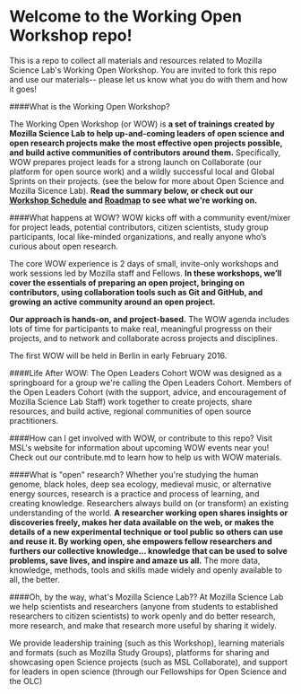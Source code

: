 # Welcome to the Working Open Workshop repo!
This is a repo to collect all materials and resources related to Mozilla Science Lab's Working Open Workshop. You are invited to fork this repo and use our materials-- please let us know what you do with them and how it goes!

####What is the Working Open Workshop?

The Working Open Workshop (or WOW) is **a set of trainings created by Mozilla Science Lab to help up-and-coming leaders of open science and open research projects make the most effective open projects possible, and build active communities of contributors around them.** Specifically, WOW prepares project leads for a strong launch on Collaborate (our platform for open source work) and a wildly successful local and Global Sprints on their projects. (see the below for more about Open Science and Mozilla Sicence Lab). **Read the summary below, or check out our [Workshop Schedule](https://github.com/mozillascience/working-open-workshop/blob/master/wow-schedule.md) and [Roadmap](https://github.com/mozillascience/working-open-workshop/blob/master/roadmap.md) to see what we're working on.**

####What happens at WOW?
WOW kicks off with a community event/mixer for project leads, potential contributors, citizen scientists, study group participants,  local like-minded organizations, and really anyone who’s curious about open research. 

The core WOW experience is 2 days of small, invite-only workshops and work sessions led by Mozilla staff and Fellows. **In these workshops, we’ll cover the essentials of preparing an open project, bringing on contributors, using collaboration tools such as Git and GitHub, and growing an active community around an open project.**

**Our approach is hands-on, and project-based.** The WOW agenda includes lots of time for participants to make real, meaningful progresss on their projects, and to network and collaborate across projects and disciplines.

The first WOW will be held in Berlin in early February 2016. 

####Life After WOW: The Open Leaders Cohort
WOW was designed as a springboard for a group we're calling the Open Leaders Cohort. Members of the Open Leaders Cohort (with the support, advice, and encouragement of Mozilla Science Lab Staff) work together to create projects, share resources, and build active, regional communities of open source practitioners. 

####How can I get involved with WOW, or contribute to this repo? 
Visit MSL's website for information about upcoming WOW events near you! Check out our contribute.md to learn how to help us with WOW materials. 

####What is "open" research?
Whether you're studying the human genome, black holes, deep sea ecology, medieval music,  or alternative energy sources, research is a practice and process of learning, and creating knowledge. Researchers always build on (or transform) an existing understanding of the world. **A researcher working open shares insights or discoveries freely, makes her data available on the web, or makes the details of a new experimental technique or tool public so others can use and reuse it. By working open, she empowers fellow researchers and furthers our collective knowledge... knowledge that can be used to solve problems, save lives, and inspire and amaze us all.** The more data, knowledge, methods, tools and skills made widely and openly available to all, the better.  

####Oh, by the way, what's Mozilla Science Lab??
At Mozilla Science Lab we help scientists and researchers (anyone from students to established researchers to citizen scientists) to work openly and do better research, more research, and make that research more useful by sharing it widely.  

We provide leadership training (such as this Workshop), learning materials and formats (such as Mozilla Study Groups), platforms for sharing and showcasing open Science projects (such as MSL Collaborate), and support for leaders in open science (through our Fellowships for Open Science and the OLC)




